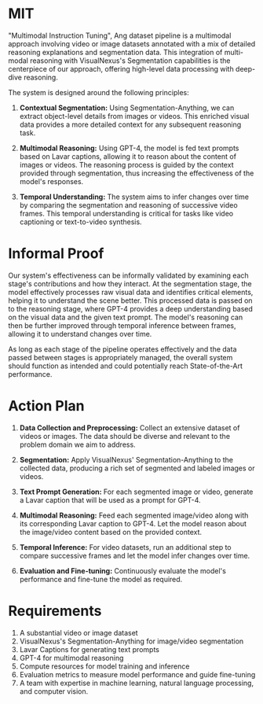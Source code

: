 # MIT
"Multimodal Instruction Tuning", Ang dataset pipeline is a multimodal approach involving video or image datasets annotated with a mix of detailed reasoning explanations and segmentation data. This integration of multi-modal reasoning with VisualNexus's Segmentation capabilities is the centerpiece of our approach, offering high-level data processing with deep-dive reasoning.

The system is designed around the following principles:

1. **Contextual Segmentation:** Using Segmentation-Anything, we can extract object-level details from images or videos. This enriched visual data provides a more detailed context for any subsequent reasoning task.

2. **Multimodal Reasoning:** Using GPT-4, the model is fed text prompts based on Lavar captions, allowing it to reason about the content of images or videos. The reasoning process is guided by the context provided through segmentation, thus increasing the effectiveness of the model's responses.

3. **Temporal Understanding:** The system aims to infer changes over time by comparing the segmentation and reasoning of successive video frames. This temporal understanding is critical for tasks like video captioning or text-to-video synthesis.

# Informal Proof

Our system's effectiveness can be informally validated by examining each stage's contributions and how they interact. At the segmentation stage, the model effectively processes raw visual data and identifies critical elements, helping it to understand the scene better. This processed data is passed on to the reasoning stage, where GPT-4 provides a deep understanding based on the visual data and the given text prompt. The model's reasoning can then be further improved through temporal inference between frames, allowing it to understand changes over time.

As long as each stage of the pipeline operates effectively and the data passed between stages is appropriately managed, the overall system should function as intended and could potentially reach State-of-the-Art performance.

# Action Plan

1. **Data Collection and Preprocessing:** Collect an extensive dataset of videos or images. The data should be diverse and relevant to the problem domain we aim to address. 

2. **Segmentation:** Apply VisualNexus' Segmentation-Anything to the collected data, producing a rich set of segmented and labeled images or videos.

3. **Text Prompt Generation:** For each segmented image or video, generate a Lavar caption that will be used as a prompt for GPT-4.

4. **Multimodal Reasoning:** Feed each segmented image/video along with its corresponding Lavar caption to GPT-4. Let the model reason about the image/video content based on the provided context.

5. **Temporal Inference:** For video datasets, run an additional step to compare successive frames and let the model infer changes over time.

6. **Evaluation and Fine-tuning:** Continuously evaluate the model's performance and fine-tune the model as required.

# Requirements

1. A substantial video or image dataset
2. VisualNexus's Segmentation-Anything for image/video segmentation
3. Lavar Captions for generating text prompts
4. GPT-4 for multimodal reasoning
5. Compute resources for model training and inference
6. Evaluation metrics to measure model performance and guide fine-tuning
7. A team with expertise in machine learning, natural language processing, and computer vision.